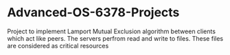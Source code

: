 # Advanced-OS-6378-Projects
Project to implement Lamport Mutual Exclusion algorithm between clients which act like peers. The servers perfrom read and write to files. These files are considered as critical resources

